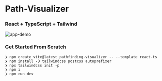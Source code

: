 # Path-Visualizer

### React + TypeScript + Tailwind

![app-demo](./src/assets/pathfinding-visualizer.gif)

### Get Started From Scratch

```
❯ npm create vite@latest pathfinding-visualizer -- --template react-ts
❯ npm install -D tailwindcss postcss autoprefixer
❯ npx tailwindcss init -p
❯ npm i
❯ npm run dev
```
